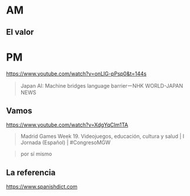 # AM 

## El valor


# PM

https://www.youtube.com/watch?v=onLlG-pPsp0&t=144s

> Japan AI: Machine bridges language barrierーNHK WORLD-JAPAN NEWS

## Vamos

https://www.youtube.com/watch?v=XdgYqClm1TA

> Madrid Games Week 19. Videojuegos, educación, cultura y salud | I Jornada (Español) | #CongresoMGW 

> por sí mismo

## La referencia

https://www.spanishdict.com

